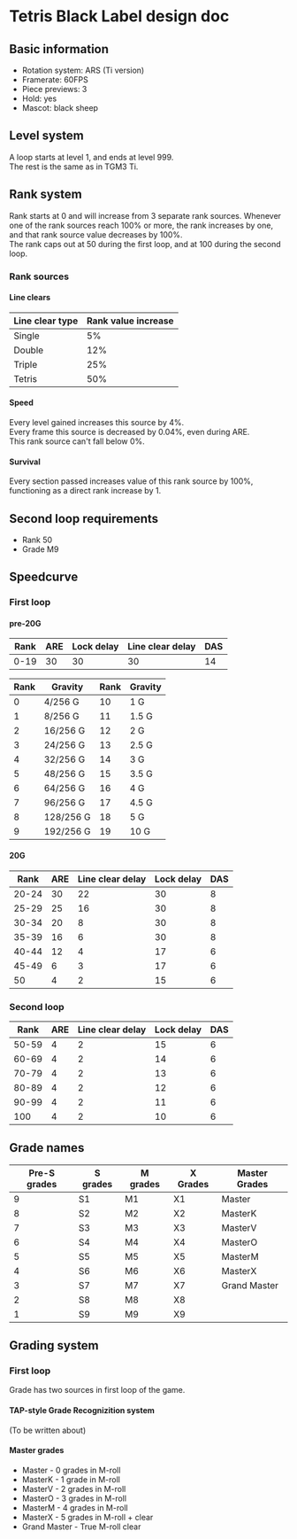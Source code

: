 # Tetris Black Label design doc

## Basic information  
* Rotation system: ARS (Ti version)
* Framerate: 60FPS
* Piece previews: 3
* Hold: yes
* Mascot: black sheep

## Level system  
A loop starts at level 1, and ends at level 999.  
The rest is the same as in TGM3 Ti.

## Rank system  
Rank starts at 0 and will increase from 3 separate rank sources.
Whenever one of the rank sources reach 100% or more, the rank increases by one, and that rank source value decreases by 100%.  
The rank caps out at 50 during the first loop, and at 100 during the second loop.

### Rank sources  
#### Line clears  
Line clear type | Rank value increase
---|---
Single | 5%
Double | 12%
Triple | 25%
Tetris | 50%

#### Speed  
Every level gained increases this source by 4%.  
Every frame this source is decreased by 0.04%, even during ARE.  
This rank source can't fall below 0%.

#### Survival  
Every section passed increases value of this rank source by 100%, functioning as a direct rank increase by 1.

## Second loop requirements  
* Rank 50
* Grade M9

## Speedcurve  
### First loop  
#### pre-20G  
Rank | ARE | Lock delay | Line clear delay | DAS
---|---|---|---|---
0-19 | 30 | 30 | 30 | 14

Rank | Gravity | Rank | Gravity
---|---|---|---
0 | 4/256 G | 10 | 1 G
1 | 8/256 G | 11 | 1.5 G
2 | 16/256 G | 12 | 2 G
3 | 24/256 G | 13 | 2.5 G
4 | 32/256 G | 14 | 3 G
5 | 48/256 G | 15 | 3.5 G
6 | 64/256 G | 16 | 4 G
7 | 96/256 G | 17 | 4.5 G
8 | 128/256 G | 18 | 5 G
9 | 192/256 G | 19 | 10 G

#### 20G  
Rank | ARE | Line clear delay | Lock delay | DAS
---|---|---|---|---
20-24 | 30 | 22 | 30 | 8
25-29 | 25 | 16 | 30 | 8
30-34 | 20 | 8 | 30 | 8
35-39 | 16 | 6 | 30 | 8
40-44 | 12 | 4 | 17 | 6
45-49 | 6 | 3 | 17 | 6
50 | 4 | 2 | 15 | 6

### Second loop  
Rank | ARE | Line clear delay | Lock delay | DAS
---|---|---|---|---
50-59 | 4 | 2 | 15 | 6
60-69 | 4 | 2 | 14 | 6
70-79 | 4 | 2 | 13 | 6
80-89 | 4 | 2 | 12 | 6
90-99 | 4 | 2 | 11 | 6
100 | 4 | 2 | 10 | 6

## Grade names  
Pre-S grades|S grades|M grades|X Grades|Master Grades
---|---|---|---|---
9|S1|M1|X1|Master
8|S2|M2|X2|MasterK
7|S3|M3|X3|MasterV
6|S4|M4|X4|MasterO
5|S5|M5|X5|MasterM
4|S6|M6|X6|MasterX
3|S7|M7|X7|Grand Master
2|S8|M8|X8|
1|S9|M9|X9|

## Grading system

### First loop
Grade has two sources in first loop of the game.
#### TAP-style Grade Recognizition system
(To be written about)

#### 


#### Master grades
* Master - 0 grades in M-roll
* MasterK - 1 grade in M-roll
* MasterV - 2 grades in M-roll
* MasterO - 3 grades in M-roll
* MasterM - 4 grades in M-roll
* MasterX - 5 grades in M-roll + clear
* Grand Master - True M-roll clear
